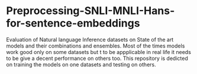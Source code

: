 # Preprocessing-SNLI-MNLI-Hans-for-sentence-embeddings
Evaluation of Natural language Inference datasets on State of the art models and their combinations and ensembles. Most of the times models work good only on some datasets but t
to be appplicable in real life it needs to be give a decent performance on others too. This repository is dedicted on training the models on one datasets and testing on others.
